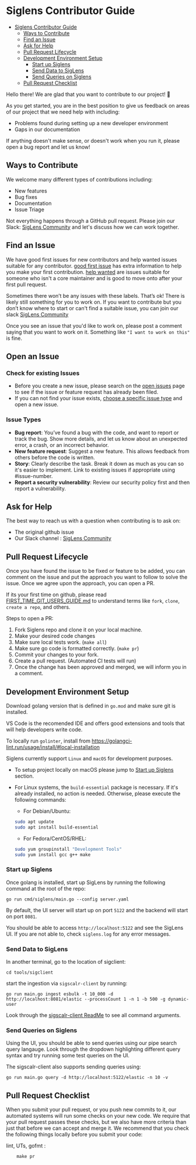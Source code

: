 # Siglens Contributor Guide

- [Siglens Contributor Guide](#siglens-contributor-guide)
  - [Ways to Contribute](#ways-to-contribute)
  - [Find an Issue](#find-an-issue)
  - [Ask for Help](#ask-for-help)
  - [Pull Request Lifecycle](#pull-request-lifecycle)
  - [Development Environment Setup](#development-environment-setup)
    - [Start up Siglens](#start-up-siglens)
    - [Send Data to SigLens](#send-data-to-siglens)
    - [Send Queries on Siglens](#send-queries-on-siglens)
  - [Pull Request Checklist](#pull-request-checklist)

Hello there! We are glad that you want to contribute to our project! 💖

As you get started, you are in the best position to give us feedback on areas of
our project that we need help with including:

* Problems found during setting up a new developer environment
* Gaps in our documentation

If anything doesn't make sense, or doesn't work when you run it, please open a
bug report and let us know!

## Ways to Contribute

We welcome many different types of contributions including:

* New features
* Bug fixes
* Documentation
* Issue Triage

Not everything happens through a GitHub pull request. Please join our Slack: [SigLens Community](https://www.siglens.com/slack) and let's discuss how we can work together.


## Find an Issue

We have good first issues for new contributors and help wanted issues suitable
for any contributor. [good first issue](https://github.com/siglens/siglens/labels/good%20first%20issue) has extra information to help you make your first contribution.
[help wanted](https://github.com/siglens/siglens/labels/help%20wanted) are issues suitable for someone who isn't a core maintainer and is good to move onto after your first pull request.

Sometimes there won’t be any issues with these labels. That’s ok! There is
likely still something for you to work on. If you want to contribute but you
don’t know where to start or can't find a suitable issue, you can
join our slack [SigLens Community](https://www.siglens.com/slack)

Once you see an issue that you'd like to work on, please post a comment saying
that you want to work on it. Something like `"I want to work on this"` is fine.

## Open an Issue

### Check for existing Issues

* Before you create a new issue, please search on the [open issues](https://github.com/siglens/siglens/issues) page to see if the issue or feature request has already been filed.
* If you can not find your issue exists, [choose a specific issue type](https://github.com/siglens/siglens/issues/new/choose) and open a new issue.

### Issue Types

* **Bug report**: You’ve found a bug with the code, and want to report or track the bug. Show more details, and let us know about an unexpected error, a crash, or an incorrect behavior.
* **New feature request**: Suggest a new feature. This allows feedback from others before the code is written.
* **Story**: Clearly describe the task. Break it down as much as you can so it's easier to implement. Link to existing issues if appropriate using #issue-number.
* **Report a security vulnerability**: Review our security policy first and then report a vulnerability.

## Ask for Help

The best way to reach us with a question when contributing is to ask on:

* The original github issue
* Our Slack channel : [SigLens Community](https://www.siglens.com/slack)

## Pull Request Lifecycle

Once you have found the issue to be fixed or feature to be added, you can comment on the issue and put the approach you want to follow to solve the issue. Once we agree upon the approach, you can open a PR.

If its your first time on github, please read [FIRST_TIME_GIT_USERS_GUIDE.md](FIRST_TIME_GIT_USERS_GUIDE.md) to understand terms like `fork`, `clone`, `create a repo`, and others.

Steps to open a PR:

1. Fork Siglens repo and clone it on your local machine.  
2. Make your desired code changes
3. Make sure local tests work. (`make all`)
4. Make sure go code is formatted correctly. (`make pr`)
5. Commit your changes to your fork.
6. Create a pull request. (Automated CI tests will run)
7. Once the change has been approved and merged, we will inform you in a comment.


## Development Environment Setup

Download golang version that is defined in `go.mod` and make sure git is installed.

VS Code is the recomended IDE and offers good extensions and tools that will help developers write code.

To locally run `golinter`, install from https://golangci-lint.run/usage/install/#local-installation

Siglens currently support `Linux` and `macOS` for development purposes.

- To setup project locally on macOS please jump to [Start up Siglens](#start-up-siglens) section.
- For Linux systems, the `build-essential` package is necessary. If it's already installed, no action is needed. Otherwise, please execute the following commands:

    - For Debian/Ubuntu:

    ```bash
    sudo apt update
    sudo apt install build-essential
    ```
    
    - For Fedora/CentOS/RHEL:
   ```bash
   sudo yum groupinstall "Development Tools"
   sudo yum install gcc g++ make
   ```

### Start up Siglens

Once golang is installed, start up SigLens by running the following command at the root of the repo:
```
go run cmd/siglens/main.go --config server.yaml
```

By default, the UI server will start up on port `5122` and the backend will start on port `8081`.

You should be able to access `http://localhost:5122` and see the SigLens UI. If you are not able to, check `siglens.log` for any error messages.


### Send Data to SigLens

In another terminal, go to the location of sigclient:
```
cd tools/sigclient
```
 start the ingestion via `sigscalr-client` by running:
```
go run main.go ingest esbulk -t 10_000 -d http://localhost:8081/elastic --processCount 1 -n 1 -b 500 -g dynamic-user
```

Look through the [sigscalr-client ReadMe](tools/sigclient/README.md) to see all command arguments.


### Send Queries on Siglens

Using the UI, you should be able to send queries using our pipe search query langauge. Look through the dropdown highlighting different query syntax and try running some test queries on the UI.

The sigscalr-client also supports sending queries using:
```
go run main.go query -d http://localhost:5122/elastic -n 10 -v
```


## Pull Request Checklist

When you submit your pull request, or you push new commits to it, our automated
systems will run some checks on your new code. We require that your pull request
passes these checks, but we also have more criteria than just that before we can
accept and merge it. We recommend that you check the following things locally
before you submit your code:

lint, UTs, gofmt :
```
    make pr
```
